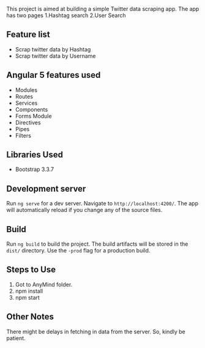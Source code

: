 This project is aimed at building a simple Twitter data scraping app. The app has two pages 1.Hashtag search 2.User Search

## Feature list

 * Scrap twitter data by Hashtag
 * Scrap twitter data by Username

## Angular 5 features used

 * Modules
 * Routes
 * Services
 * Components
 * Forms Module
 * Directives
 * Pipes
 * Filters
 

## Libraries Used

 * Bootstrap 3.3.7


## Development server

Run `ng serve` for a dev server. Navigate to `http://localhost:4200/`. The app will automatically reload if you change any of the source files.

## Build

Run `ng build` to build the project. The build artifacts will be stored in the `dist/` directory. Use the `-prod` flag for a production build.

## Steps to Use

1. Got to AnyMind folder.
2. npm install
3. npm start

## Other Notes

There might be delays in fetching in data from the server. So, kindly be patient.
